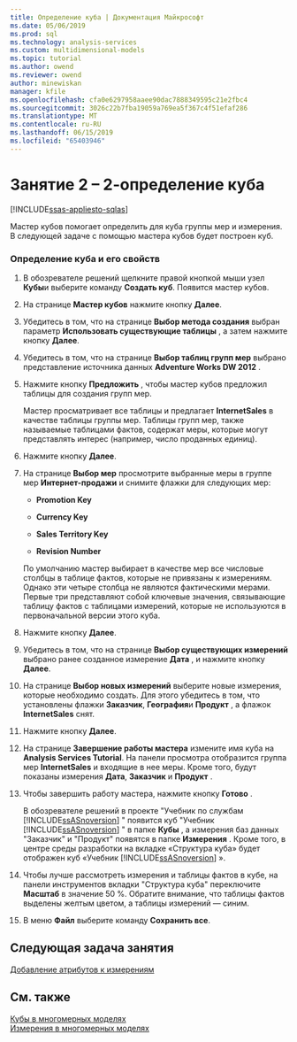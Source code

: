```yaml
---
title: Определение куба | Документация Майкрософт
ms.date: 05/06/2019
ms.prod: sql
ms.technology: analysis-services
ms.custom: multidimensional-models
ms.topic: tutorial
ms.author: owend
ms.reviewer: owend
author: minewiskan
manager: kfile
ms.openlocfilehash: cfa0e6297958aaee90dac7888349595c21e2fbc4
ms.sourcegitcommit: 3026c22b7fba19059a769ea5f367c4f51efaf286
ms.translationtype: MT
ms.contentlocale: ru-RU
ms.lasthandoff: 06/15/2019
ms.locfileid: "65403946"
---
```

# <a name="lesson-2-2---defining-a-cube"></a>Занятие 2 – 2-определение куба
[!INCLUDE[ssas-appliesto-sqlas](../../includes/ssas-appliesto-sqlas.md)]

Мастер кубов помогает определить для куба группы мер и измерения. В следующей задаче с помощью мастера кубов будет построен куб.  
  
### <a name="to-define-a-cube-and-its-properties"></a>Определение куба и его свойств  
  
1.  В обозревателе решений щелкните правой кнопкой мыши узел **Кубы**и выберите команду **Создать куб**. Появится мастер кубов.  
  
2.  На странице **Мастер кубов** нажмите кнопку **Далее**.  
  
3.  Убедитесь в том, что на странице **Выбор метода создания** выбран параметр **Использовать существующие таблицы** , а затем нажмите кнопку **Далее**.  
  
4.  Убедитесь в том, что на странице **Выбор таблиц групп мер** выбрано представление источника данных **Adventure Works DW 2012** .  
  
5.  Нажмите кнопку **Предложить** , чтобы мастер кубов предложил таблицы для создания групп мер.  
  
    Мастер просматривает все таблицы и предлагает **InternetSales** в качестве таблицы группы мер. Таблицы групп мер, также называемые таблицами фактов, содержат меры, которые могут представлять интерес (например, число проданных единиц).  
  
6.  Нажмите кнопку **Далее**.  
  
7.  На странице **Выбор мер** просмотрите выбранные меры в группе мер **Интернет-продажи** и снимите флажки для следующих мер:  
  
    -   **Promotion Key**  
  
    -   **Currency Key**  
  
    -   **Sales Territory Key**  
  
    -   **Revision Number**  
  
    По умолчанию мастер выбирает в качестве мер все числовые столбцы в таблице фактов, которые не привязаны к измерениям. Однако эти четыре столбца не являются фактическими мерами. Первые три представляют собой ключевые значения, связывающие таблицу фактов с таблицами измерений, которые не используются в первоначальной версии этого куба.  
  
8.  Нажмите кнопку **Далее**.  
  
9. Убедитесь в том, что на странице **Выбор существующих измерений** выбрано ранее созданное измерение **Дата** , и нажмите кнопку **Далее**.  
  
10. На странице **Выбор новых измерений** выберите новые измерения, которые необходимо создать. Для этого убедитесь в том, что установлены флажки **Заказчик**, **География**и **Продукт** , а флажок **InternetSales** снят.  
  
11. Нажмите кнопку **Далее**.  
  
12. На странице **Завершение работы мастера** измените имя куба на **Analysis Services Tutorial**. На панели просмотра отобразится группа мер **InternetSales** и входящие в нее меры. Кроме того, будут показаны измерения **Дата**, **Заказчик** и **Продукт** .  
  
13. Чтобы завершить работу мастера, нажмите кнопку **Готово** .  
  
    В обозревателе решений в проекте "Учебник по службам [!INCLUDE[ssASnoversion](../../includes/ssasnoversion-md.md)] " появится куб "Учебник [!INCLUDE[ssASnoversion](../../includes/ssasnoversion-md.md)] " в папке **Кубы** , а измерения баз данных "Заказчик" и "Продукт" появятся в папке **Измерения** . Кроме того, в центре среды разработки на вкладке «Структура куба» будет отображен куб «Учебник [!INCLUDE[ssASnoversion](../../includes/ssasnoversion-md.md)] ».  
  
14. Чтобы лучше рассмотреть измерения и таблицы фактов в кубе, на панели инструментов вкладки "Структура куба" переключите **Масштаб** в значение 50 %. Обратите внимание, что таблицы фактов выделены желтым цветом, а таблицы измерений — синим.  
  
15. В меню **Файл** выберите команду **Сохранить все**.  
  
## <a name="next-task-in-lesson"></a>Следующая задача занятия  
[Добавление атрибутов к измерениям](lesson-2-3-adding-attributes-to-dimensions.md)  
  
## <a name="see-also"></a>См. также  
[Кубы в многомерных моделях](../multidimensional-models/cubes-in-multidimensional-models.md)  
[Измерения в многомерных моделях](../multidimensional-models/dimensions-in-multidimensional-models.md)  
  
  
  
